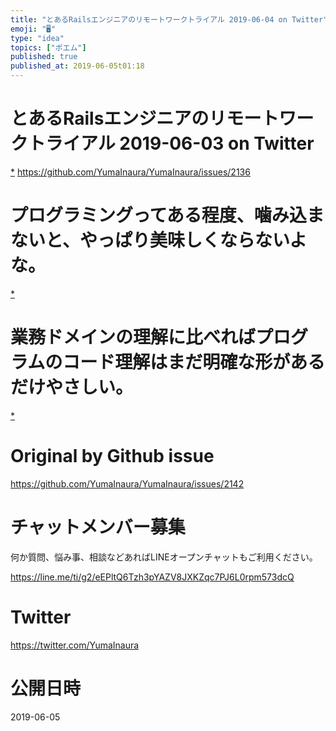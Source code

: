 ```yaml
---
title: "とあるRailsエンジニアのリモートワークトライアル 2019-06-04 on Twitter"
emoji: "🖥"
type: "idea"
topics: ["ポエム"]
published: true
published_at: 2019-06-05t01:18
---
```


# とあるRailsエンジニアのリモートワークトライアル 2019-06-03 on Twitter
 [*](https://twitter.com/YumaInaura/status/1135564381390028802")
<https://github.com/YumaInaura/YumaInaura/issues/2136>
# プログラミングってある程度、噛み込まないと、やっぱり美味しくならないよな。

 [*](https://twitter.com/YumaInaura/status/1135857737558966272")

# 業務ドメインの理解に比べればプログラムのコード理解はまだ明確な形があるだけやさしい。

 [*](https://twitter.com/YumaInaura/status/1135859498491338753")




# Original by Github issue

https://github.com/YumaInaura/YumaInaura/issues/2142








<!-- Update From Qiita API -->

# チャットメンバー募集


何か質問、悩み事、相談などあればLINEオープンチャットもご利用ください。

https://line.me/ti/g2/eEPltQ6Tzh3pYAZV8JXKZqc7PJ6L0rpm573dcQ





# Twitter


https://twitter.com/YumaInaura


<!-- Update From Qiita API -->



# 公開日時

2019-06-05
